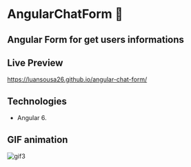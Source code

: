 # AngularChatForm :iphone:

## Angular Form for get users informations

## Live Preview
https://luansousa26.github.io/angular-chat-form/

## Technologies
* Angular 6.
 
## GIF animation
![gif3](https://user-images.githubusercontent.com/33549496/47101989-ec90f500-d211-11e8-9034-fa8e1b154ef3.gif)
